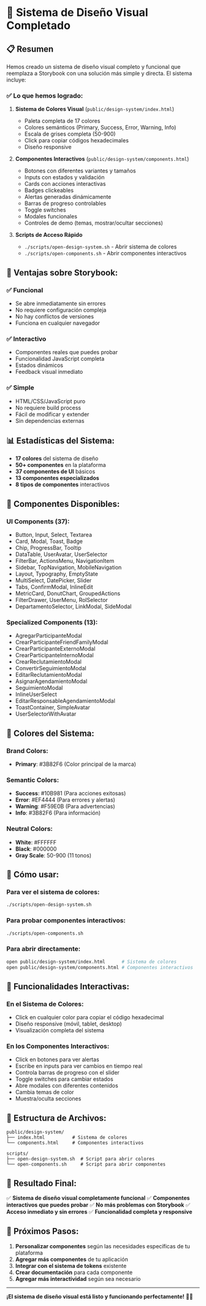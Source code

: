 # 🎨 Sistema de Diseño Visual Completado

## 📋 Resumen

Hemos creado un sistema de diseño visual completo y funcional que reemplaza a Storybook con una solución más simple y directa. El sistema incluye:

### ✅ Lo que hemos logrado:

1. **Sistema de Colores Visual** (`public/design-system/index.html`)
   - Paleta completa de 17 colores
   - Colores semánticos (Primary, Success, Error, Warning, Info)
   - Escala de grises completa (50-900)
   - Click para copiar códigos hexadecimales
   - Diseño responsive

2. **Componentes Interactivos** (`public/design-system/components.html`)
   - Botones con diferentes variantes y tamaños
   - Inputs con estados y validación
   - Cards con acciones interactivas
   - Badges clickeables
   - Alertas generadas dinámicamente
   - Barras de progreso controlables
   - Toggle switches
   - Modales funcionales
   - Controles de demo (temas, mostrar/ocultar secciones)

3. **Scripts de Acceso Rápido**
   - `./scripts/open-design-system.sh` - Abrir sistema de colores
   - `./scripts/open-components.sh` - Abrir componentes interactivos

## 🎯 Ventajas sobre Storybook:

### ✅ **Funcional**
- Se abre inmediatamente sin errores
- No requiere configuración compleja
- No hay conflictos de versiones
- Funciona en cualquier navegador

### ✅ **Interactivo**
- Componentes reales que puedes probar
- Funcionalidad JavaScript completa
- Estados dinámicos
- Feedback visual inmediato

### ✅ **Simple**
- HTML/CSS/JavaScript puro
- No requiere build process
- Fácil de modificar y extender
- Sin dependencias externas

## 📊 Estadísticas del Sistema:

- **17 colores** del sistema de diseño
- **50+ componentes** en la plataforma
- **37 componentes de UI** básicos
- **13 componentes especializados**
- **8 tipos de componentes** interactivos

## 🧩 Componentes Disponibles:

### UI Components (37):
- Button, Input, Select, Textarea
- Card, Modal, Toast, Badge
- Chip, ProgressBar, Tooltip
- DataTable, UserAvatar, UserSelector
- FilterBar, ActionsMenu, NavigationItem
- Sidebar, TopNavigation, MobileNavigation
- Layout, Typography, EmptyState
- MultiSelect, DatePicker, Slider
- Tabs, ConfirmModal, InlineEdit
- MetricCard, DonutChart, GroupedActions
- FilterDrawer, UserMenu, RolSelector
- DepartamentoSelector, LinkModal, SideModal

### Specialized Components (13):
- AgregarParticipanteModal
- CrearParticipanteFriendFamilyModal
- CrearParticipanteExternoModal
- CrearParticipanteInternoModal
- CrearReclutamientoModal
- ConvertirSeguimientoModal
- EditarReclutamientoModal
- AsignarAgendamientoModal
- SeguimientoModal
- InlineUserSelect
- EditarResponsableAgendamientoModal
- ToastContainer, SimpleAvatar
- UserSelectorWithAvatar

## 🎨 Colores del Sistema:

### Brand Colors:
- **Primary**: #3B82F6 (Color principal de la marca)

### Semantic Colors:
- **Success**: #10B981 (Para acciones exitosas)
- **Error**: #EF4444 (Para errores y alertas)
- **Warning**: #F59E0B (Para advertencias)
- **Info**: #3B82F6 (Para información)

### Neutral Colors:
- **White**: #FFFFFF
- **Black**: #000000
- **Gray Scale**: 50-900 (11 tonos)

## 🚀 Cómo usar:

### Para ver el sistema de colores:
```bash
./scripts/open-design-system.sh
```

### Para probar componentes interactivos:
```bash
./scripts/open-components.sh
```

### Para abrir directamente:
```bash
open public/design-system/index.html      # Sistema de colores
open public/design-system/components.html # Componentes interactivos
```

## 🎯 Funcionalidades Interactivas:

### En el Sistema de Colores:
- Click en cualquier color para copiar el código hexadecimal
- Diseño responsive (móvil, tablet, desktop)
- Visualización completa del sistema

### En los Componentes Interactivos:
- Click en botones para ver alertas
- Escribe en inputs para ver cambios en tiempo real
- Controla barras de progreso con el slider
- Toggle switches para cambiar estados
- Abre modales con diferentes contenidos
- Cambia temas de color
- Muestra/oculta secciones

## 📁 Estructura de Archivos:

```
public/design-system/
├── index.html          # Sistema de colores
└── components.html     # Componentes interactivos

scripts/
├── open-design-system.sh  # Script para abrir colores
└── open-components.sh     # Script para abrir componentes
```

## 🎉 Resultado Final:

✅ **Sistema de diseño visual completamente funcional**
✅ **Componentes interactivos que puedes probar**
✅ **No más problemas con Storybook**
✅ **Acceso inmediato y sin errores**
✅ **Funcionalidad completa y responsive**

## 🔧 Próximos Pasos:

1. **Personalizar componentes** según las necesidades específicas de tu plataforma
2. **Agregar más componentes** de tu aplicación
3. **Integrar con el sistema de tokens** existente
4. **Crear documentación** para cada componente
5. **Agregar más interactividad** según sea necesario

---

**¡El sistema de diseño visual está listo y funcionando perfectamente!** 🎨✨ 